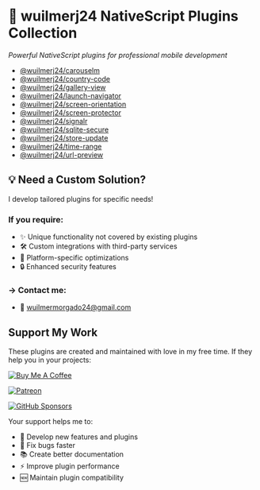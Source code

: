 # 🔌 wuilmerj24 NativeScript Plugins Collection

*Powerful NativeScript plugins for professional mobile development*
<!-- - [@wuilmerj24/carousel](packages/carousel/README.md) -->
- [@wuilmerj24/carouselm](packages/carouselm/README.md)
- [@wuilmerj24/country-code](packages/country-code/README.md)
- [@wuilmerj24/gallery-view](packages/gallery-view/README.md)
- [@wuilmerj24/launch-navigator](packages/launch-navigator/README.md)
- [@wuilmerj24/screen-orientation](packages/screen-orientation/README.md)
- [@wuilmerj24/screen-protector](packages/screen-protector/README.md)
- [@wuilmerj24/signalr](packages/signalr/README.md)
- [@wuilmerj24/sqlite-secure](packages/sqlite-secure/README.md)
- [@wuilmerj24/store-update](packages/store-update/README.md)
- [@wuilmerj24/time-range](packages/time-range/README.md)
- [@wuilmerj24/url-preview](packages/url-preview/README.md)

## 💡 Need a Custom Solution?
I develop tailored plugins for specific needs!

### If you require:
- ✨ Unique functionality not covered by existing plugins
- 🛠️ Custom integrations with third-party services
- 📱 Platform-specific optimizations
- 🔒 Enhanced security features

### → Contact me:

- 📧 wuilmermorgado24@gmail.com



## Support My Work

These plugins are created and maintained with love in my free time. If they help you in your projects:

[![Buy Me A Coffee](https://img.shields.io/badge/☕_Buy_Me_A_Coffee-FFDD00?style=for-the-badge&logo=buymeacoffee&logoColor=black)](https://buymeacoffee.com/wuilmerj24)  

[![Patreon](https://img.shields.io/badge/🎗_Become_a_Patron-F96854?style=for-the-badge&logo=patreon&logoColor=white)](https://patreon.com/wuilmerj24?utm_medium=unknown&utm_source=join_link&utm_campaign=creatorshare_creator&utm_content=copyLink)  

[![GitHub Sponsors](https://img.shields.io/badge/💜_Sponsor_on_GitHub-ea4aaa?style=for-the-badge&logo=githubsponsors&logoColor=white)](https://github.com/sponsors/wuilmerj24)

Your support helps me to:
- 🚀 Develop new features and plugins
- 🐛 Fix bugs faster
- 📚 Create better documentation
- ⚡ Improve plugin performance
- 🆕 Maintain plugin compatibility